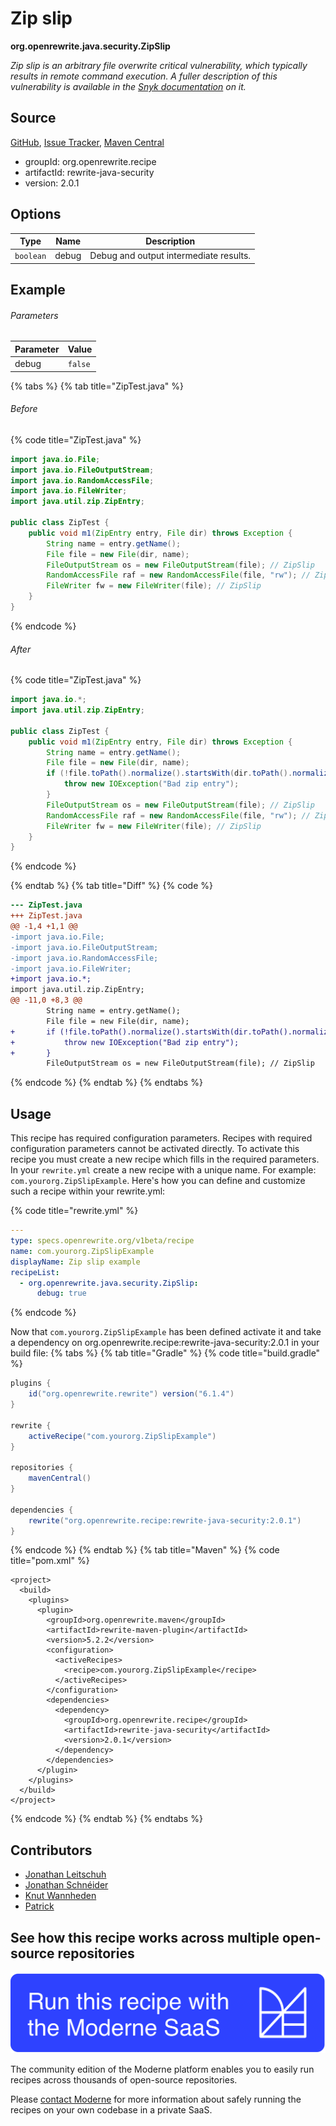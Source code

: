 # Zip slip

**org.openrewrite.java.security.ZipSlip**

_Zip slip is an arbitrary file overwrite critical vulnerability, which typically results in remote command execution. A fuller description of this vulnerability is available in the [Snyk documentation](https://snyk.io/research/zip-slip-vulnerability) on it._

## Source

[GitHub](https://github.com/openrewrite/rewrite-java-security/blob/main/src/main/java/org/openrewrite/java/security/ZipSlip.java), [Issue Tracker](https://github.com/openrewrite/rewrite-java-security/issues), [Maven Central](https://central.sonatype.com/artifact/org.openrewrite.recipe/rewrite-java-security/2.0.1/jar)

* groupId: org.openrewrite.recipe
* artifactId: rewrite-java-security
* version: 2.0.1

## Options

| Type | Name | Description |
| -- | -- | -- |
| `boolean` | debug | Debug and output intermediate results. |

## Example

###### Parameters
| Parameter | Value |
| -- | -- |
|debug|`false`|


{% tabs %}
{% tab title="ZipTest.java" %}

###### Before
{% code title="ZipTest.java" %}
```java
import java.io.File;
import java.io.FileOutputStream;
import java.io.RandomAccessFile;
import java.io.FileWriter;
import java.util.zip.ZipEntry;

public class ZipTest {
    public void m1(ZipEntry entry, File dir) throws Exception {
        String name = entry.getName();
        File file = new File(dir, name);
        FileOutputStream os = new FileOutputStream(file); // ZipSlip
        RandomAccessFile raf = new RandomAccessFile(file, "rw"); // ZipSlip
        FileWriter fw = new FileWriter(file); // ZipSlip
    }
}
```
{% endcode %}

###### After
{% code title="ZipTest.java" %}
```java
import java.io.*;
import java.util.zip.ZipEntry;

public class ZipTest {
    public void m1(ZipEntry entry, File dir) throws Exception {
        String name = entry.getName();
        File file = new File(dir, name);
        if (!file.toPath().normalize().startsWith(dir.toPath().normalize())) {
            throw new IOException("Bad zip entry");
        }
        FileOutputStream os = new FileOutputStream(file); // ZipSlip
        RandomAccessFile raf = new RandomAccessFile(file, "rw"); // ZipSlip
        FileWriter fw = new FileWriter(file); // ZipSlip
    }
}
```
{% endcode %}

{% endtab %}
{% tab title="Diff" %}
{% code %}
```diff
--- ZipTest.java
+++ ZipTest.java
@@ -1,4 +1,1 @@
-import java.io.File;
-import java.io.FileOutputStream;
-import java.io.RandomAccessFile;
-import java.io.FileWriter;
+import java.io.*;
import java.util.zip.ZipEntry;
@@ -11,0 +8,3 @@
        String name = entry.getName();
        File file = new File(dir, name);
+       if (!file.toPath().normalize().startsWith(dir.toPath().normalize())) {
+           throw new IOException("Bad zip entry");
+       }
        FileOutputStream os = new FileOutputStream(file); // ZipSlip
```
{% endcode %}
{% endtab %}
{% endtabs %}


## Usage

This recipe has required configuration parameters. Recipes with required configuration parameters cannot be activated directly. To activate this recipe you must create a new recipe which fills in the required parameters. In your `rewrite.yml` create a new recipe with a unique name. For example: `com.yourorg.ZipSlipExample`.
Here's how you can define and customize such a recipe within your rewrite.yml:

{% code title="rewrite.yml" %}
```yaml
---
type: specs.openrewrite.org/v1beta/recipe
name: com.yourorg.ZipSlipExample
displayName: Zip slip example
recipeList:
  - org.openrewrite.java.security.ZipSlip:
      debug: true
```
{% endcode %}

Now that `com.yourorg.ZipSlipExample` has been defined activate it and take a dependency on org.openrewrite.recipe:rewrite-java-security:2.0.1 in your build file:
{% tabs %}
{% tab title="Gradle" %}
{% code title="build.gradle" %}
```groovy
plugins {
    id("org.openrewrite.rewrite") version("6.1.4")
}

rewrite {
    activeRecipe("com.yourorg.ZipSlipExample")
}

repositories {
    mavenCentral()
}

dependencies {
    rewrite("org.openrewrite.recipe:rewrite-java-security:2.0.1")
}
```
{% endcode %}
{% endtab %}
{% tab title="Maven" %}
{% code title="pom.xml" %}
```markup
<project>
  <build>
    <plugins>
      <plugin>
        <groupId>org.openrewrite.maven</groupId>
        <artifactId>rewrite-maven-plugin</artifactId>
        <version>5.2.2</version>
        <configuration>
          <activeRecipes>
            <recipe>com.yourorg.ZipSlipExample</recipe>
          </activeRecipes>
        </configuration>
        <dependencies>
          <dependency>
            <groupId>org.openrewrite.recipe</groupId>
            <artifactId>rewrite-java-security</artifactId>
            <version>2.0.1</version>
          </dependency>
        </dependencies>
      </plugin>
    </plugins>
  </build>
</project>
```
{% endcode %}
{% endtab %}
{% endtabs %}

## Contributors
* [Jonathan Leitschuh](jonathan.leitschuh@gmail.com)
* [Jonathan Schnéider](jkschneider@gmail.com)
* [Knut Wannheden](knut@moderne.io)
* [Patrick](patway99@gmail.com)


## See how this recipe works across multiple open-source repositories

[![Moderne Link Image](/.gitbook/assets/ModerneRecipeButton.png)](https://app.moderne.io/recipes/org.openrewrite.java.security.ZipSlip)

The community edition of the Moderne platform enables you to easily run recipes across thousands of open-source repositories.

Please [contact Moderne](https://moderne.io/product) for more information about safely running the recipes on your own codebase in a private SaaS.
